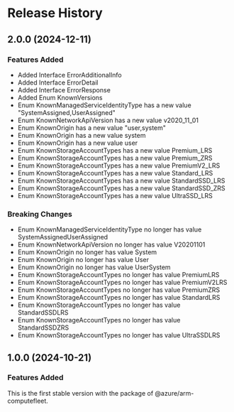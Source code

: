 # Release History
    
## 2.0.0 (2024-12-11)
    
### Features Added

  - Added Interface ErrorAdditionalInfo
  - Added Interface ErrorDetail
  - Added Interface ErrorResponse
  - Added Enum KnownVersions
  - Enum KnownManagedServiceIdentityType has a new value "SystemAssigned,UserAssigned"
  - Enum KnownNetworkApiVersion has a new value v2020_11_01
  - Enum KnownOrigin has a new value "user,system"
  - Enum KnownOrigin has a new value system
  - Enum KnownOrigin has a new value user
  - Enum KnownStorageAccountTypes has a new value Premium_LRS
  - Enum KnownStorageAccountTypes has a new value Premium_ZRS
  - Enum KnownStorageAccountTypes has a new value PremiumV2_LRS
  - Enum KnownStorageAccountTypes has a new value Standard_LRS
  - Enum KnownStorageAccountTypes has a new value StandardSSD_LRS
  - Enum KnownStorageAccountTypes has a new value StandardSSD_ZRS
  - Enum KnownStorageAccountTypes has a new value UltraSSD_LRS

### Breaking Changes

  - Enum KnownManagedServiceIdentityType no longer has value SystemAssignedUserAssigned
  - Enum KnownNetworkApiVersion no longer has value V20201101
  - Enum KnownOrigin no longer has value System
  - Enum KnownOrigin no longer has value User
  - Enum KnownOrigin no longer has value UserSystem
  - Enum KnownStorageAccountTypes no longer has value PremiumLRS
  - Enum KnownStorageAccountTypes no longer has value PremiumV2LRS
  - Enum KnownStorageAccountTypes no longer has value PremiumZRS
  - Enum KnownStorageAccountTypes no longer has value StandardLRS
  - Enum KnownStorageAccountTypes no longer has value StandardSSDLRS
  - Enum KnownStorageAccountTypes no longer has value StandardSSDZRS
  - Enum KnownStorageAccountTypes no longer has value UltraSSDLRS
    
    
## 1.0.0 (2024-10-21)

### Features Added

This is the first stable version with the package of @azure/arm-computefleet.

